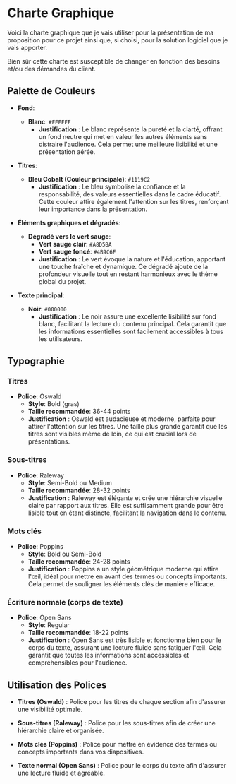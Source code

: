 # Charte Graphique

Voici la charte graphique que je vais utiliser pour la présentation de ma proposition pour ce projet ainsi que, si choisi, pour la solution logiciel que je vais apporter.

Bien sûr cette charte est susceptible de changer en fonction des besoins et/ou des démandes du client.

## Palette de Couleurs

- **Fond**: 
  - **Blanc**: `#FFFFFF`
    - **Justification** : Le blanc représente la pureté et la clarté, offrant un fond neutre qui met en valeur les autres éléments sans distraire l'audience. Cela permet une meilleure lisibilité et une présentation aérée.

- **Titres**: 
  - **Bleu Cobalt (Couleur principale)**: `#1119C2`
    - **Justification** : Le bleu symbolise la confiance et la responsabilité, des valeurs essentielles dans le cadre éducatif. Cette couleur attire également l'attention sur les titres, renforçant leur importance dans la présentation.

- **Éléments graphiques et dégradés**:
  - **Dégradé vers le vert sauge**:
    - **Vert sauge clair**: `#A8D5BA`
    - **Vert sauge foncé**: `#4B9C6F`
    - **Justification** : Le vert évoque la nature et l'éducation, apportant une touche fraîche et dynamique. Ce dégradé ajoute de la profondeur visuelle tout en restant harmonieux avec le thème global du projet.

- **Texte principal**:
  - **Noir**: `#000000`
    - **Justification** : Le noir assure une excellente lisibilité sur fond blanc, facilitant la lecture du contenu principal. Cela garantit que les informations essentielles sont facilement accessibles à tous les utilisateurs.

## Typographie

### Titres
- **Police**: Oswald
  - **Style**: Bold (gras)
  - **Taille recommandée**: 36-44 points
  - **Justification** : Oswald est audacieuse et moderne, parfaite pour attirer l'attention sur les titres. Une taille plus grande garantit que les titres sont visibles même de loin, ce qui est crucial lors de présentations.

### Sous-titres
- **Police**: Raleway
  - **Style**: Semi-Bold ou Medium
  - **Taille recommandée**: 28-32 points
  - **Justification** : Raleway est élégante et crée une hiérarchie visuelle claire par rapport aux titres. Elle est suffisamment grande pour être lisible tout en étant distincte, facilitant la navigation dans le contenu.

### Mots clés
- **Police**: Poppins
  - **Style**: Bold ou Semi-Bold
  - **Taille recommandée**: 24-28 points
  - **Justification** : Poppins a un style géométrique moderne qui attire l'œil, idéal pour mettre en avant des termes ou concepts importants. Cela permet de souligner les éléments clés de manière efficace.

### Écriture normale (corps de texte)
- **Police**: Open Sans
  - **Style**: Regular
  - **Taille recommandée**: 18-22 points
  - **Justification** : Open Sans est très lisible et fonctionne bien pour le corps du texte, assurant une lecture fluide sans fatiguer l'œil. Cela garantit que toutes les informations sont accessibles et compréhensibles pour l'audience.

## Utilisation des Polices

- **Titres (Oswald)** : Police pour les titres de chaque section afin d'assurer une visibilité optimale.

- **Sous-titres (Raleway)** : Police pour les sous-titres afin de créer une hiérarchie claire et organisée.

- **Mots clés (Poppins)** : Police pour mettre en évidence des termes ou concepts importants dans vos diapositives.

- **Texte normal (Open Sans)** : Police pour le corps du texte afin d'assurer une lecture fluide et agréable.